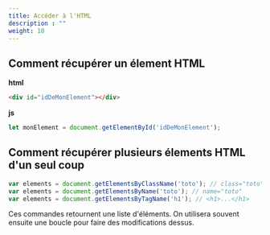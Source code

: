```yaml
---
title: Accéder à l'HTML
description : ""
weight: 10
---
```


## Comment récupérer un élement HTML

**html**
```html
<div id="idDeMonElement"></div>
```
**js**
```js
let monElement = document.getElementById('idDeMonElement');
```

## Comment récupérer plusieurs élements HTML d'un seul coup

```javascript
var elements = document.getElementsByClassName('toto'); // class="toto"
var elements = document.getElementsByName('toto'); // name="toto"
var elements = document.getElementsByTagName('h1'); // <h1>...</h1>
```
Ces commandes retournent une liste d'éléments. On utilisera souvent ensuite une boucle pour faire des modifications dessus.